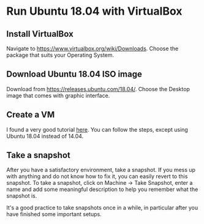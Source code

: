 # Run Ubuntu 18.04 with VirtualBox

## Install VirtualBox
Navigate to https://www.virtualbox.org/wiki/Downloads. Choose the package that suits your Operating System.

## Download Ubuntu 18.04 ISO image
Download from https://releases.ubuntu.com/18.04/. Choose the Desktop image that comes with graphic interface.

## Create a VM
I found a very good tutorial [here](https://brb.nci.nih.gov/seqtools/installUbuntu.html). 
You can follow the steps, except using Ubuntu 18.04 instead of 14.04.

## Take a snapshot
After you have a satisfactory environment, take a snapshot. 
If you mess up with anything and do not know how to fix it, you can easily revert to this snapshot.
To take a snapshot, click on Machine -> Take Snapshot, 
enter a name and add some meaningful description to help you remember what the snapshot is. 

It's a good practice to take snapshots once in a while, in particular after you have finished some important setups.
